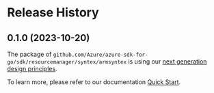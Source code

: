 # Release History

## 0.1.0 (2023-10-20)

The package of `github.com/Azure/azure-sdk-for-go/sdk/resourcemanager/syntex/armsyntex` is using our [next generation design principles](https://azure.github.io/azure-sdk/general_introduction.html).

To learn more, please refer to our documentation [Quick Start](https://aka.ms/azsdk/go/mgmt).